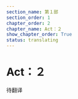 ```yaml
---
section_name: 第１部
section_order: 1
chapter_order: 2
chapter_name: Act：２
show_chapter_order: True
status: translating
---
```


# Act：２
待翻译

